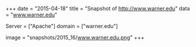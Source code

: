 
+++
date = "2015-04-18"
title = "Snapshot of http://www.warner.edu"
data = "www.warner.edu"

Server = ["Apache"]
domain = ["warner.edu"]

  image = "snapshots/2015_16/www.warner.edu.png"
+++
#
